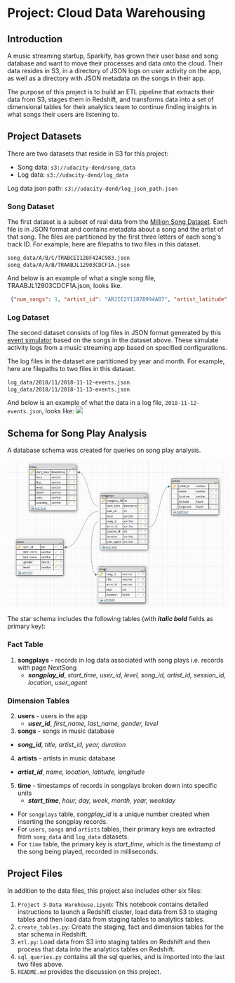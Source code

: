 # Project: Cloud Data Warehousing

## Introduction

A music streaming startup, Sparkify, has grown their user base and song database and want to move their processes and data onto the cloud. Their data resides in S3, in a directory of JSON logs on user activity on the app, as well as a directory with JSON metadata on the songs in their app.   

The purpose of this project is to build an ETL pipeline that extracts their data from S3, stages them in Redshift, and transforms data into a set of dimensional tables for their analytics team to continue finding insights in what songs their users are listening to.


## Project Datasets

There are two datasets that reside in S3 for this project:

* Song data: `s3://udacity-dend/song_data`  
* Log data: `s3://udacity-dend/log_data`  

Log data json path: `s3://udacity-dend/log_json_path.json`

### Song Dataset

The first dataset is a subset of real data from the [Million Song Dataset](https://labrosa.ee.columbia.edu/millionsong/). Each file is in JSON format and contains metadata about a song and the artist of that song. The files are partitioned by the first three letters of each song's track ID. For example, here are filepaths to two files in this dataset.

```
song_data/A/B/C/TRABCEI128F424C983.json  
song_data/A/A/B/TRAABJL12903CDCF1A.json
```

And below is an example of what a single song file, TRAABJL12903CDCF1A.json, looks like.

```json
 {"num_songs": 1, "artist_id": "ARJIE2Y1187B994AB7", "artist_latitude": null, "artist_longitude": null, "artist_location": "", "artist_name": "Line Renaud", "song_id": "SOUPIRU12A6D4FA1E1", "title": "Der Kleine Dompfaff", "duration": 152.92036, "year": 0}
 ```

### Log Dataset
The second dataset consists of log files in JSON format generated by this [event simulator](https://github.com/Interana/eventsim) based on the songs in the dataset above. These simulate activity logs from a music streaming app based on specified configurations.

The log files in the dataset are partitioned by year and month. For example, here are filepaths to two files in this dataset.

```
log_data/2018/11/2018-11-12-events.json
log_data/2018/11/2018-11-13-events.json
```

And below is an example of what the data in a log file, ```2018-11-12-events.json```, looks like:
![](https://s3.amazonaws.com/video.udacity-data.com/topher/2019/February/5c6c15e9_log-data/log-data.png)

## Schema for Song Play Analysis
A database schema was created for queries on song play analysis.

![](schema_diagram.jpg)

The star schema includes the following tables (with ***italic bold*** fields as primary key):

### Fact Table
1. **songplays** - records in log data associated with song plays i.e. records with page NextSong  
    * ***songplay_id***, *start_time, user_id, level, song_id, artist_id, session_id, location, user_agent*

### Dimension Tables
2. **users** - users in the app
    - ***user_id***, *first_name, last_name, gender, level*
3. **songs** - songs in music database  
  - ***song_id***, *title, artist_id, year, duration*  
4. **artists** - artists in music database  
  - ***artist_id***, *name, location, latitude, longitude*  
5. **time** - timestamps of records in songplays broken down into specific units
    - ***start_time***, *hour, day, week, month, year, weekday*


* For ```songplays``` table, *songplay_id* is a unique number created when inserting the songplay records.
* For ```users```, ```songs``` and ```artists``` tables, their primary keys are extracted from ```song_data``` and ```log_data``` datasets.
* For ```time``` table, the primary key is *start_time*, which is the timestamp of the song being played, recorded in milliseconds.

## Project Files
  In addition to the data files, this project also includes other six files:  
  1. ```Project 3-Data Warehouse.ipynb```: This notebook contains detailed instructions to launch a Redshift cluster, load data from S3 to staging tables and then load data from staging tables to analytics tables.
  2. ```create_tables.py```: Create the staging, fact and dimension tables for the star schema in Redshift.
  3. ```etl.py```: Load data from S3 into staging tables on Redshift and then process that data into the analytics tables on Redshift.
  4. ```sql_queries.py``` contains all the sql queries, and is imported into the last two files above.
  5. ```README.md``` provides the discussion on this project.
